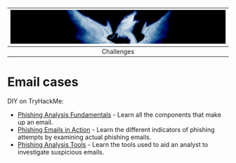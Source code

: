 |     ![Phishing](../img/phish-room-banner2.png)     |
|:--------------------------------------------------:|
|                     Challenges                     |

# Email cases

DIY on TryHackMe:

* [Phishing Analysis Fundamentals](https://tryhackme.com/room/phishingemails1tryoe) - Learn all the components that make up an email. 
* [Phishing Emails in Action](https://tryhackme.com/room/phishingemails2rytmuv) - Learn the different indicators of phishing attempts by examining actual phishing emails.
* [Phishing Analysis Tools](https://tryhackme.com/room/phishingemails3tryoe) - Learn the tools used to aid an analyst to investigate suspicious emails. 

